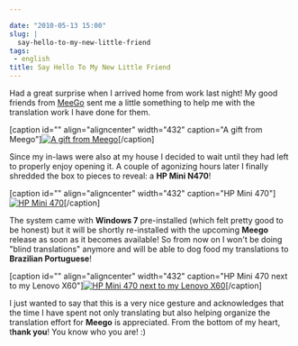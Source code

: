 ```yaml
---

date: "2010-05-13 15:00"
slug: |
  say-hello-to-my-new-little-friend
tags:
 - english
title: Say Hello To My New Little Friend
---
```


Had a great surprise when I arrived home from work last night! My good
friends from [MeeGo](http://meego.com/) sent me a little something to
help me with the translation work I have done for them.

\[caption id="" align="aligncenter" width="432" caption="A gift from
Meego"\][![A gift from
Meego](http://bit.ly/MeegoNetbook)](http://bit.ly/MeegoNetbook)\[/caption\]

Since my in-laws were also at my house I decided to wait until they had
left to properly enjoy opening it. A couple of agonizing hours later I
finally shredded the box to pieces to reveal: a **HP Mini N470**!

\[caption id="" align="aligncenter" width="432" caption="HP Mini
470"\][![HP Mini
470](http://lh5.ggpht.com/_9QQeITShNa0/S-rguDJ-8qI/AAAAAAACTKA/0BZx1TOO_cA/s576/2010-05-11%2019.36.33.jpg)](http://lh5.ggpht.com/_9QQeITShNa0/S-rguDJ-8qI/AAAAAAACTKA/0BZx1TOO_cA/s576/2010-05-11%2019.36.33.jpg)\[/caption\]

The system came with **Windows 7** pre-installed (which felt pretty good
to be honest) but it will be shortly re-installed with the upcoming
**Meego** release as soon as it becomes available! So from now on I
won't be doing "blind translations" anymore and will be able to dog food
my translations to **Brazilian Portuguese**!

\[caption id="" align="aligncenter" width="432" caption="HP Mini 470
next to my Lenovo X60"\][![HP Mini 470 next to my Lenovo
X60](http://lh6.ggpht.com/_9QQeITShNa0/S-rgtYmerrI/AAAAAAACTJ8/FGFXnsbENRg/s720/2010-05-12%2008.29.01.jpg)](http://lh6.ggpht.com/_9QQeITShNa0/S-rgtYmerrI/AAAAAAACTJ8/FGFXnsbENRg/s720/2010-05-12%2008.29.01.jpg)\[/caption\]

I just wanted to say that this is a very nice gesture and acknowledges
that the time I have spent not only translating but also helping
organize the translation effort for **Meego** is appreciated. From the
bottom of my heart, t**hank you**! You know who you are! :)
